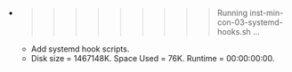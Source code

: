 * >>>>>>>>> Running inst-min-con-03-systemd-hooks.sh ...
  * Add systemd hook scripts.
  * Disk size = 1467148K. Space Used = 76K. Runtime = 00:00:00:00.
